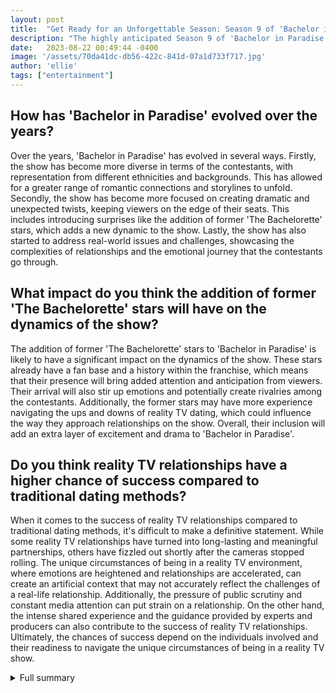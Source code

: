 ```yaml
---
layout: post
title:  "Get Ready for an Unforgettable Season: Season 9 of 'Bachelor in Paradise'"
description: "The highly anticipated Season 9 of 'Bachelor in Paradise' is just around the corner, and fans can't wait to dive into the drama, romance, and unexpected twists that await them in Mexico."
date:   2023-08-22 00:49:44 -0400
image: '/assets/70da41dc-db56-422c-841d-07a1d733f717.jpg'
author: 'ellie'
tags: ["entertainment"]
---
```


## How has 'Bachelor in Paradise' evolved over the years?
Over the years, 'Bachelor in Paradise' has evolved in several ways. Firstly, the show has become more diverse in terms of the contestants, with representation from different ethnicities and backgrounds. This has allowed for a greater range of romantic connections and storylines to unfold. Secondly, the show has become more focused on creating dramatic and unexpected twists, keeping viewers on the edge of their seats. This includes introducing surprises like the addition of former 'The Bachelorette' stars, which adds a new dynamic to the show. Lastly, the show has also started to address real-world issues and challenges, showcasing the complexities of relationships and the emotional journey that the contestants go through.

## What impact do you think the addition of former 'The Bachelorette' stars will have on the dynamics of the show?
The addition of former 'The Bachelorette' stars to 'Bachelor in Paradise' is likely to have a significant impact on the dynamics of the show. These stars already have a fan base and a history within the franchise, which means that their presence will bring added attention and anticipation from viewers. Their arrival will also stir up emotions and potentially create rivalries among the contestants. Additionally, the former stars may have more experience navigating the ups and downs of reality TV dating, which could influence the way they approach relationships on the show. Overall, their inclusion will add an extra layer of excitement and drama to 'Bachelor in Paradise'.

## Do you think reality TV relationships have a higher chance of success compared to traditional dating methods?
When it comes to the success of reality TV relationships compared to traditional dating methods, it's difficult to make a definitive statement. While some reality TV relationships have turned into long-lasting and meaningful partnerships, others have fizzled out shortly after the cameras stopped rolling. The unique circumstances of being in a reality TV environment, where emotions are heightened and relationships are accelerated, can create an artificial context that may not accurately reflect the challenges of a real-life relationship. Additionally, the pressure of public scrutiny and constant media attention can put strain on a relationship. On the other hand, the intense shared experience and the guidance provided by experts and producers can also contribute to the success of reality TV relationships. Ultimately, the chances of success depend on the individuals involved and their readiness to navigate the unique circumstances of being in a reality TV show.

<details>
  <summary>Full summary</summary>
The highly anticipated Season 9 of 'Bachelor in Paradise' is just around the corner, and fans can't wait to dive into the drama, romance, and unexpected twists that await them in Mexico.<br><br>The trailer for Season 9 of 'Bachelor in Paradise' has dropped, giving viewers a tantalizing preview of what's in store. From passionate make-out sessions on the sand to twerking, grinding, and body shots, this season promises to be the steamiest one yet.<br><br>But it's not just about the physical connections. Former stars from 'The Bachelorette' will be joining the cast, adding even more intrigue and surprises to the mix. And speaking of surprises, Katie Thurston, the fan-favorite from 'The Bachelorette' season 17, will be making an appearance, reuniting with her ex-fiancé, Blake Moynes. Will they rekindle their romance or will sparks fly with someone new?<br><br>The trailer also hints at a surprising medical emergency that threatens to derail the romantic escapades. One contestant reveals that they have been constipated for a whopping nine days, adding a humorous twist to the intense emotions.<br><br>But it's not all drama and medical emergencies. Love is in the air as a beach wedding is teased, raising the possibility of a fairytale ending for one lucky couple.<br><br>These exciting events are further enhanced by the context provided by other sources. According to spoilers and updates, Clayton Echard, a fan-favorite from 'The Bachelor' season 26, will not be appearing on 'Bachelor in Paradise.' However, Rachel Recchia is rumored to be a potential contestant, adding another layer of excitement.<br><br>Filming for Season 9 of 'Bachelor in Paradise' began on June 7 in Sayulita, Mexico, creating the perfect backdrop for love, drama, and unexpected connections. Fans can mark their calendars as the premiere date is set for September 28.<br><br>As we eagerly await the new season, it's worth noting the success stories that have emerged from 'The Bachelor' and 'The Bachelorette' franchises in the past. While 'Bachelor in Paradise' has seen its fair share of ups and downs, it has produced multiple engagements and sparked real-world relationships. Noah Erb and Abigail Heringer, who met on a previous season of 'Bachelor in Paradise,' even got engaged. However, not all relationships have stood the test of time, and there are several couples who were unable to make it work.<br><br>In conclusion, Season 9 of 'Bachelor in Paradise' promises to be a rollercoaster ride of emotions, with plenty of romance, drama, and unexpected twists. From the captivating trailer to the enticing context provided by various sources, fans can't help but be excited for what's to come. So mark your calendars and get ready for a beachside adventure that's sure to leave you wanting more!
</details>

